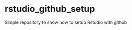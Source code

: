 rstudio_github_setup
====================

Simple repository to show how to setup Rstudio with github
